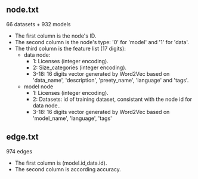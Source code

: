 ## node.txt

66 datasets + 932 models

* The first column is the node's ID.
* The second column is the node's type: '0' for 'model' and '1' for 'data'.
* The third column is the feature list (17 digits):
    * data node:
        * 1: Licenses (integer encoding).
        * 2: Size_categories (integer encoding).
        * 3-18: 16 digits vector generated by Word2Vec based on 'data_name', 'description', 'preety_name', 'language' and 'tags'.
    * model node
        * 1: Licenses (integer encoding).
        * 2: Datasets: id of training dataset, consistant with the node id for data node..
        * 3-18: 16 digits vector generated by Word2Vec based on 'model_name', 'language', 'tags'

## edge.txt

974 edges

* The first column is (model.id,data.id).
* The second column is according accuracy.


